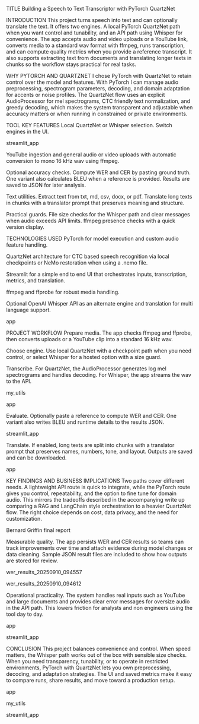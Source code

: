 TITLE
Building a Speech to Text Transcriptor with PyTorch QuartzNet

INTRODUCTION
This project turns speech into text and can optionally translate the text. It offers two engines. A local PyTorch QuartzNet path when you want control and tunability, and an API path using Whisper for convenience. The app accepts audio and video uploads or a YouTube link, converts media to a standard wav format with ffmpeg, runs transcription, and can compute quality metrics when you provide a reference transcript. It also supports extracting text from documents and translating longer texts in chunks so the workflow stays practical for real tasks. 


WHY PYTORCH AND QUARTZNET
I chose PyTorch with QuartzNet to retain control over the model and features. With PyTorch I can manage audio preprocessing, spectrogram parameters, decoding, and domain adaptation for accents or noise profiles. The QuartzNet flow uses an explicit AudioProcessor for mel spectrograms, CTC friendly text normalization, and greedy decoding, which makes the system transparent and adjustable when accuracy matters or when running in constrained or private environments. 

TOOL KEY FEATURES
Local QuartzNet or Whisper selection. Switch engines in the UI. 



 

streamlit_app


YouTube ingestion and general audio or video uploads with automatic conversion to mono 16 kHz wav using ffmpeg. 



Optional accuracy checks. Compute WER and CER by pasting ground truth. One variant also calculates BLEU when a reference is provided. Results are saved to JSON for later analysis. 



Text utilities. Extract text from txt, md, csv, docx, or pdf. Translate long texts in chunks with a translator prompt that preserves meaning and structure. 




Practical guards. File size checks for the Whisper path and clear messages when audio exceeds API limits. ffmpeg presence checks with a quick version display. 



TECHNOLOGIES USED
PyTorch for model execution and custom audio feature handling. 



QuartzNet architecture for CTC based speech recognition via local checkpoints or NeMo restoration when using a .nemo file. 



Streamlit for a simple end to end UI that orchestrates inputs, transcription, metrics, and translation. 




ffmpeg and ffprobe for robust media handling. 


Optional OpenAI Whisper API as an alternate engine and translation for multi language support. 

app

 


PROJECT WORKFLOW
Prepare media. The app checks ffmpeg and ffprobe, then converts uploads or a YouTube clip into a standard 16 kHz wav. 




Choose engine. Use local QuartzNet with a checkpoint path when you need control, or select Whisper for a hosted option with a size guard. 



Transcribe. For QuartzNet, the AudioProcessor generates log mel spectrograms and handles decoding. For Whisper, the app streams the wav to the API. 

my_utils

 

app


Evaluate. Optionally paste a reference to compute WER and CER. One variant also writes BLEU and runtime details to the results JSON. 

streamlit_app


Translate. If enabled, long texts are split into chunks with a translator prompt that preserves names, numbers, tone, and layout. Outputs are saved and can be downloaded. 

app

 


KEY FINDINGS AND BUSINESS IMPLICATIONS
Two paths cover different needs. A lightweight API route is quick to integrate, while the PyTorch route gives you control, repeatability, and the option to fine tune for domain audio. This mirrors the tradeoffs described in the accompanying write up comparing a RAG and LangChain style orchestration to a heavier QuartzNet flow. The right choice depends on cost, data privacy, and the need for customization. 

Bernard Griffin final report


Measurable quality. The app persists WER and CER results so teams can track improvements over time and attach evidence during model changes or data cleaning. Sample JSON result files are included to show how outputs are stored for review. 

wer_results_20250910_094557

 

wer_results_20250910_094612


Operational practicality. The system handles real inputs such as YouTube and large documents and provides clear error messages for oversize audio in the API path. This lowers friction for analysts and non engineers using the tool day to day. 

app

 

streamlit_app

CONCLUSION
This project balances convenience and control. When speed matters, the Whisper path works out of the box with sensible size checks. When you need transparency, tunability, or to operate in restricted environments, PyTorch with QuartzNet lets you own preprocessing, decoding, and adaptation strategies. The UI and saved metrics make it easy to compare runs, share results, and move toward a production setup. 

app

 

my_utils

 

streamlit_app
